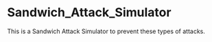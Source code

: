 # Sandwich_Attack_Simulator
This is a Sandwich Attack Simulator to prevent these types of attacks. 
